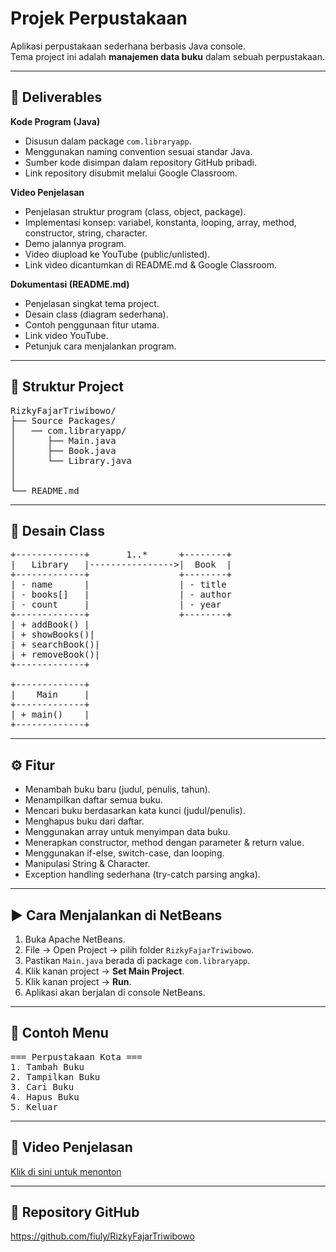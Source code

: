 <h1>Projek Perpustakaan</h1>

Aplikasi perpustakaan sederhana berbasis Java console.  
Tema project ini adalah **manajemen data buku** dalam sebuah perpustakaan.

---

<h2>📂 Deliverables</h2>

<b>Kode Program (Java)</b>
<ul>
  <li>Disusun dalam package <code>com.libraryapp</code>.</li>
  <li>Menggunakan naming convention sesuai standar Java.</li>
  <li>Sumber kode disimpan dalam repository GitHub pribadi.</li>
  <li>Link repository disubmit melalui Google Classroom.</li>
</ul>

<b>Video Penjelasan</b>
<ul>
  <li>Penjelasan struktur program (class, object, package).</li>
  <li>Implementasi konsep: variabel, konstanta, looping, array, method, constructor, string, character.</li>
  <li>Demo jalannya program.</li>
  <li>Video diupload ke YouTube (public/unlisted).</li>
  <li>Link video dicantumkan di README.md & Google Classroom.</li>
</ul>

<b>Dokumentasi (README.md)</b>
<ul>
  <li>Penjelasan singkat tema project.</li>
  <li>Desain class (diagram sederhana).</li>
  <li>Contoh penggunaan fitur utama.</li>
  <li>Link video YouTube.</li>
  <li>Petunjuk cara menjalankan program.</li>
</ul>

---

<h2>📂 Struktur Project</h2>

<pre>
RizkyFajarTriwibowo/
├── Source Packages/
│   ── com.libraryapp/
│      ├── Main.java
│      ├── Book.java
│      └── Library.java
│   
│    
└── README.md
</pre>

---

<h2>📐 Desain Class</h2>

<pre>
+-------------+       1..*      +--------+
|   Library   |---------------->|  Book  |
+-------------+                 +--------+
| - name      |                 | - title
| - books[]   |                 | - author
| - count     |                 | - year
+-------------+                 +--------+
| + addBook() |
| + showBooks()|
| + searchBook()|
| + removeBook()|
+-------------+

+-------------+
|    Main     |
+-------------+
| + main()    |
+-------------+
</pre>

---

<h2>⚙️ Fitur</h2>

- Menambah buku baru (judul, penulis, tahun).
- Menampilkan daftar semua buku.
- Mencari buku berdasarkan kata kunci (judul/penulis).
- Menghapus buku dari daftar.
- Menggunakan array untuk menyimpan data buku.
- Menerapkan constructor, method dengan parameter & return value.
- Menggunakan if-else, switch-case, dan looping.
- Manipulasi String & Character.
- Exception handling sederhana (try-catch parsing angka).

---

<h2>▶️ Cara Menjalankan di NetBeans</h2>

1. Buka Apache NetBeans.  
2. File → Open Project → pilih folder `RizkyFajarTriwibowo`.  
3. Pastikan `Main.java` berada di package `com.libraryapp`.  
4. Klik kanan project → **Set Main Project**.  
5. Klik kanan project → **Run**.  
6. Aplikasi akan berjalan di console NetBeans.  

---

<h2>📖 Contoh Menu</h2>

<pre>
=== Perpustakaan Kota ===
1. Tambah Buku
2. Tampilkan Buku
3. Cari Buku
4. Hapus Buku
5. Keluar
</pre>

---

<h2>🎥 Video Penjelasan</h2>

<a href="https://youtu.be/HT9xEBcijYI">Klik di sini untuk menonton</a>

---

<h2>📌 Repository GitHub</h2>

<a href="https://github.com/fiuly/RizkyFajarTriwibowo">https://github.com/fiuly/RizkyFajarTriwibowo</a>
